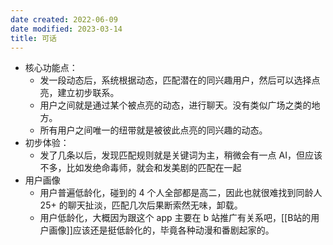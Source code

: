 ```yaml
---
date created: 2022-06-09
date modified: 2023-03-14
title: 可话
---
```

- 核心功能点：
	- 发一段动态后，系统根据动态，匹配潜在的同兴趣用户，然后可以选择点亮，建立初步联系。
	- 用户之间就是通过某个被点亮的动态，进行聊天。没有类似广场之类的地方。
	- 所有用户之间唯一的纽带就是被彼此点亮的同兴趣的动态。
- 初步体验：
	- 发了几条以后，发现匹配规则就是关键词为主，稍微会有一点 AI，但应该不多，比如发绝命毒师，就会和发美剧的匹配在一起
- 用户画像
	- 用户普遍低龄化，碰到的 4 个人全部都是高二，因此也就很难找到同龄人 25+ 的聊天扯淡，匹配几次后果断索然无味，卸载。
	- 用户低龄化，大概因为跟这个 app 主要在 b 站推广有关系吧，[[B站的用户画像]]应该还是挺低龄化的，毕竟各种动漫和番剧起家的。
